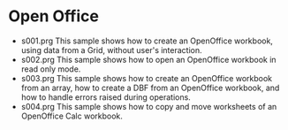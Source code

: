 # Open Office

* s001.prg This sample shows how to create an OpenOffice workbook, using data from a Grid, without user's interaction.
* s002.prg This sample shows how to open an OpenOffice workbook in read only mode.
* s003.prg This sample shows how to create an OpenOffice workbook from an array, how to create a DBF from an OpenOffice workbook, and how to handle errors raised during operations.
* s004.prg This sample shows how to copy and move worksheets of an OpenOffice Calc workbook.
